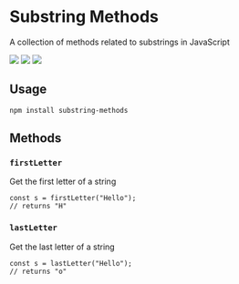 # Substring Methods
A collection of methods related to substrings in JavaScript

![](https://img.shields.io/github/issues/softwarecradle/substring-methods)
![](https://img.shields.io/github/forks/softwarecradle/substring-methods)
![](https://img.shields.io/github/stars/softwarecradle/substring-methods)

## Usage

```
npm install substring-methods
```

## Methods

### `firstLetter`
Get the first letter of a string
```
const s = firstLetter("Hello"); 
// returns "H"
```

### `lastLetter`
Get the last letter of a string
```
const s = lastLetter("Hello"); 
// returns "o"
```